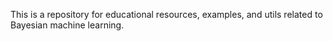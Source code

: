This is a repository for educational resources, examples, and utils related to Bayesian machine learning. 

